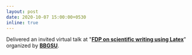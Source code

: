 ```yaml
---
layout: post
date: 2020-10-07 15:00:00+0530
inline: true
---
```


Delivered an invited virtual talk at "**[FDP on scientific writing using Latex](https://news.statetimes.in/fdp-on-scientific-writing-using-latex-concludes-at-bgsbu/)**"  organized by **[BBGSU](https://www.bgsbu.ac.in/)**.
